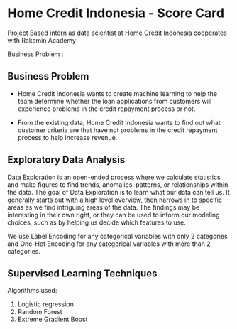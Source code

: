 
# Home Credit Indonesia - Score Card

Project Based intern as data scientist at Home Credit Indonesia cooperates with Rakamin Academy

Business Problem :

## Business Problem

- Home Credit Indonesia wants to create machine learning to help the team determine whether the loan applications from customers will experience problems in the credit repayment process or not.

- From the existing data, Home Credit Indonesia wants to find out what customer criteria are that have not problems in the credit repayment process to help increase revenue.

## Exploratory Data Analysis
Data Exploration is an open-ended process where we calculate statistics and make figures to find trends, anomalies, patterns, or relationships within the data. The goal of Data Exploration is to learn what our data can tell us. It generally starts out with a high level overview, then narrows in to specific areas as we find intriguing areas of the data. The findings may be interesting in their own right, or they can be used to inform our modeling choices, such as by helping us decide which features to use.

We use Label Encoding for any categorical variables with only 2 categories and One-Hot Encoding for any categorical variables with more than 2 categories.

## Supervised Learning Techniques
Algorithms used:
1. Logistic regression
2. Random Forest
3. Extreme Gradient Boost



